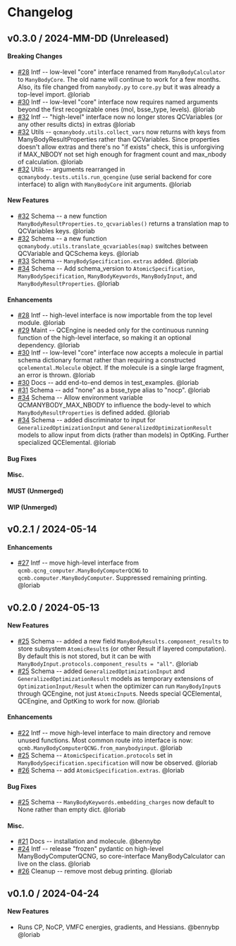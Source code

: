 # Changelog

<!--
## vX.Y.0 / 2024-MM-DD (Unreleased)

#### Breaking Changes

#### New Features

#### Enhancements

#### Bug Fixes

#### Misc.

#### MUST (Unmerged)

#### WIP (Unmerged)
-->


## v0.3.0 / 2024-MM-DD (Unreleased)

#### Breaking Changes

 * [\#28](https://github.com/MolSSI/QCManyBody/pull/28) Intf -- low-level "core" interface renamed from
   `ManyBodyCalculator` to `ManyBodyCore`. The old name will continue to work for a few months. Also, its file changed
   from `manybody.py` to `core.py` but it was already a top-level import. @loriab
 * [\#30](https://github.com/MolSSI/QCManyBody/pull/30) Intf -- low-level "core" interface now requires named arguments
   beyond the first recognizable ones (mol, bsse_type, levels). @loriab
 * [\#32](https://github.com/MolSSI/QCManyBody/pull/32) Intf -- "high-level" interface now no longer stores QCVariables
   (or any other results dicts) in extras @loriab
 * [\#32](https://github.com/MolSSI/QCManyBody/pull/32) Utils -- `qcmanybody.utils.collect_vars` now returns with keys
    from ManyBodyResultProperties rather than QCVariables. Since properties doesn't allow extras and there's no "if exists"
    check, this is unforgiving if MAX_NBODY not set high enough for fragment count and max_nbody of calculation. @loriab
 * [\#32](https://github.com/MolSSI/QCManyBody/pull/32) Utils -- arguments rearranged in
   `qcmanybody.tests.utils.run_qcengine` (use serial backend for core interface) to align with `ManyBodyCore` init
   arguments. @loriab

#### New Features

 * [\#32](https://github.com/MolSSI/QCManyBody/pull/32) Schema -- a new function
   `ManyBodyResultProperties.to_qcvariables()` returns a translation map to QCVariables keys. @loriab
 * [\#32](https://github.com/MolSSI/QCManyBody/pull/32) Schema -- a new function
   `qcmanybody.utils.translate_qcvariables(map)` switches between QCVariable and QCSchema keys. @loriab
 * [\#33](https://github.com/MolSSI/QCManyBody/pull/33) Schema -- `ManyBodySpecification.extras` added. @loriab
 * [\#34](https://github.com/MolSSI/QCManyBody/pull/34) Schema -- Add schema_version to `AtomicSpecification`,
   `ManyBodySpecification`, `ManyBodyKeywords`, `ManyBodyInput`, and `ManyBodyResultProperties`. @loriab

#### Enhancements

 * [\#28](https://github.com/MolSSI/QCManyBody/pull/28) Intf -- high-level interface is now importable from the top level
   module. @loriab
 * [\#29](https://github.com/MolSSI/QCManyBody/pull/29) Maint -- QCEngine is needed only for the continuous running
   function of the high-level interface, so making it an optional dependency. @loriab
 * [\#30](https://github.com/MolSSI/QCManyBody/pull/30) Intf -- low-level "core" interface now accepts a molecule in
   partial schema dictionary format rather than requiring a constructed `qcelemental.Molecule` object. If the molecule
   is a single large fragment, an error is thrown. @loriab
 * [\#30](https://github.com/MolSSI/QCManyBody/pull/30) Docs -- add end-to-end demos in test_examples. @loriab
 * [\#31](https://github.com/MolSSI/QCManyBody/pull/31) Schema -- add "none" as a bsse_type alias to "nocp". @loriab
 * [\#34](https://github.com/MolSSI/QCManyBody/pull/34) Schema -- Allow environment variable QCMANYBODY_MAX_NBODY to
   influence the body-level to which `ManyBodyResultProperties` is defined added. @loriab
 * [\#34](https://github.com/MolSSI/QCManyBody/pull/34) Schema -- added discriminator to input for
   `GeneralizedOptimizationInput` and `GeneralizedOptimizationResult` models to allow input from dicts (rather than
   models) in OptKing. Further specialized QCElemental. @loriab

#### Bug Fixes

#### Misc.

#### MUST (Unmerged)

#### WIP (Unmerged)


## v0.2.1 / 2024-05-14

#### Enhancements

* [\#27](https://github.com/MolSSI/QCManyBody/pull/27) Intf -- move high-level interface from
  `qcmb.qcng_computer.ManyBodyComputerQCNG` to `qcmb.computer.ManyBodyComputer`. Suppressed remaining printing. @loriab


## v0.2.0 / 2024-05-13

#### New Features

* [\#25](https://github.com/MolSSI/QCManyBody/pull/25) Schema -- added a new field `ManyBodyResults.component_results`
  to store subsystem `AtomicResult`s (or other Result if layered computation). By default this is not stored, but it can
  be with `ManyBodyInput.protocols.component_results = "all"`. @loriab
* [\#25](https://github.com/MolSSI/QCManyBody/pull/25) Schema -- added `GeneralizedOptimizationInput` and
  `GeneralizedOptimizationResult` models as temporary extensions of `OptimizationInput/Result` when the optimizer can
  run `ManyBodyInput`s through QCEngine, not just `AtomicInput`s. Needs special QCElemental, QCEngine, and OptKing to
  work for now. @loriab

#### Enhancements

* [\#22](https://github.com/MolSSI/QCManyBody/pull/22) Intf -- move high-level interface to main directory and remove
  unused functions. Most common route into interface is now: `qcmb.ManyBodyComputerQCNG.from_manybodyinput`. @loriab
* [\#25](https://github.com/MolSSI/QCManyBody/pull/25) Schema -- `AtomicSpecification.protocols` set in
  `ManyBodySpecification.specification` will now be observed. @loriab
* [\#26](https://github.com/MolSSI/QCManyBody/pull/26) Schema -- add `AtomicSpecification.extras`. @loriab

#### Bug Fixes

* [\#25](https://github.com/MolSSI/QCManyBody/pull/25) Schema -- `ManyBodyKeywords.embedding_charges` now default to None
  rather than empty dict. @loriab

#### Misc.

* [\#21](https://github.com/MolSSI/QCManyBody/pull/21) Docs -- installation and molecule. @bennybp
* [\#24](https://github.com/MolSSI/QCManyBody/pull/24) Intf -- release "frozen" pydantic on high-level
  ManyBodyComputerQCNG, so core-interface ManyBodyCalculator can live on the class. @loriab
* [\#26](https://github.com/MolSSI/QCManyBody/pull/26) Cleanup -- remove most debug printing. @loriab


## v0.1.0 / 2024-04-24

#### New Features

* Runs CP, NoCP, VMFC energies, gradients, and Hessians. @bennybp @loriab
